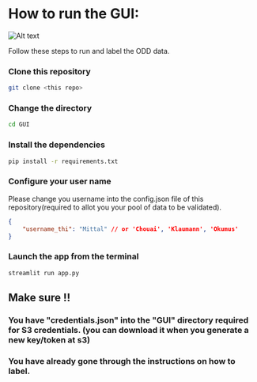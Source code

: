 # How to run the GUI:

![Alt text](ui.png?raw=true "GUI: ODD Data Validation")

Follow these steps to run and label the ODD data.

### Clone this repository
```bash
git clone <this repo>
```

### Change the directory
```bash
cd GUI
```

### Install the dependencies
```bash
pip install -r requirements.txt
```

### Configure your user name
Please change you username into the config.json file of this repository(required to allot you your pool of data to be validated). 
```json
{
    "username_thi": "Mittal" // or 'Chouai', 'Klaumann', 'Okumus'
}
```

### Launch the app from the terminal
```bash
streamlit run app.py
```

## Make sure !!
### You have "credentials.json" into the "GUI" directory required for S3 credentials. (you can download it when you generate a new key/token at s3)
### You have already gone through the instructions on how to label.